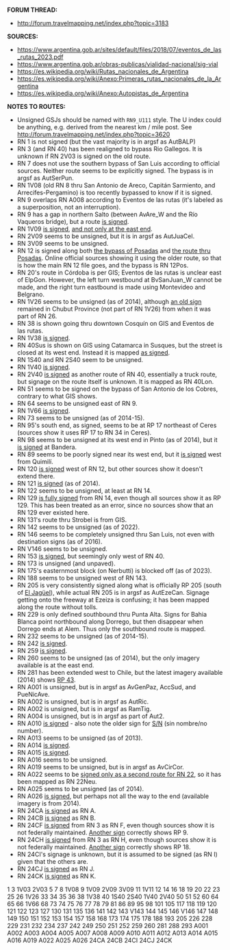 ﻿**FORUM THREAD:**
- http://forum.travelmapping.net/index.php?topic=3183


**SOURCES:**
- https://www.argentina.gob.ar/sites/default/files/2018/07/eventos_de_las_rutas_2023.pdf
- https://www.argentina.gob.ar/obras-publicas/vialidad-nacional/sig-vial
- https://es.wikipedia.org/wiki/Rutas_nacionales_de_Argentina
- https://es.wikipedia.org/wiki/Anexo:Primeras_rutas_nacionales_de_la_Argentina
- https://es.wikipedia.org/wiki/Anexo:Autopistas_de_Argentina


**NOTES TO ROUTES:**
- Unsigned GSJs should be named with `RN9_U111` style. The U index could be anything, e.g. derived from the nearest km / mile post. See http://forum.travelmapping.net/index.php?topic=3620
- RN 1 is not signed (but the vast majority is in argsf as AutBALP)
- RN 3 (and RN 40) has been realigned to bypass Rio Gallegos. It is unknown if RN 2V03 is signed on the old route.
- RN 7 does not use the southern bypass of San Luis according to official sources. Neither route seems to be explicitly signed. The bypass is in argsf as AutSerPun.
- RN 1V08 (old RN 8 thru San Antonio de Areco, Capitán Sarmiento, and Arrecifes-Pergamino) is too recently bypassed to know if it is signed.
- RN 9 overlaps RN A008 according to Eventos de las rutas (it's labeled as a superposition, not an interruption).
- RN 9 has a gap in northern Salto (between AvAre_W and the Río Vaqueros bridge), but a route [is signed](https://www.google.com/maps/@-24.7735826,-65.4148852,3a,38.6y,333.67h,93.37t/data=!3m6!1e1!3m4!1sHGudDziXOj7C-J2tJqH1Gg!2e0!7i16384!8i8192?entry=ttu).
- RN 1V09 [is signed](https://www.google.com/maps/@-32.9265087,-60.7235596,3a,15y,195.96h,96.25t/data=!3m6!1e1!3m4!1swjRlxtE2QjHmxeXTm03WLA!2e0!7i16384!8i8192?entry=ttu), [and not only at the east end](https://www.google.com/maps/@-32.7844692,-61.5446597,3a,15y,323.28h,83.43t/data=!3m6!1e1!3m4!1sa9o9yRtKAhfoxdfJx3-nHg!2e0!7i16384!8i8192?entry=ttu).
- RN 2V09 seems to be unsigned, but it is in argsf as AutJuaCel.
- RN 3V09 seems to be unsigned.
- RN 12 is signed along both [the bypass of Posadas](https://www.google.com/maps/@-27.448722,-56.0298176,3a,15.2y,148.81h,86.99t/data=!3m6!1e1!3m4!1s9V9grb9epX59Znexox2iGA!2e0!7i13312!8i6656?entry=ttu) and [the route thru Posadas](https://www.google.com/maps/@-27.4595809,-55.862663,3a,35.8y,17.33h,110.8t/data=!3m6!1e1!3m4!1s6tjEJzfJnJvotAZ8ljQLVg!2e0!7i16384!8i8192?entry=ttu). Online official sources showing it using the older route, so that is how the main RN 12 file goes, and the bypass is RN 12Pos.
- RN 20's route in Córdoba is per GIS; Eventos de las rutas is unclear east of ElpGon. However, the left turn westbound at BvSanJuan_W cannot be made, and the right turn eastbound is made using Montevideo and Belgrano.
- RN 1V26 seems to be unsigned (as of 2014), although [an old sign](https://www.google.com/maps/@-45.9337229,-69.9193133,3a,15y,128.16h,87.99t/data=!3m6!1e1!3m4!1sJzSkUKpH6DYx59pbOV00Jg!2e0!7i13312!8i6656?entry=ttu) remained in Chubut Province (not part of RN 1V26) from when it was part of RN 26.
- RN 38 is shown going thru downtown Cosquín on GIS and Eventos de las rutas.
- RN 1V38 [is signed](https://www.google.com/maps/@-27.3714294,-65.5650386,3a,17.1y,138.3h,105.74t/data=!3m6!1e1!3m4!1sc54ghIMfna99TCsEOYysSQ!2e0!7i16384!8i8192?entry=ttu).
- RN 40Sus is shown on GIS using Catamarca in Susques, but the street is closed at its west end. Instead it is mapped [as signed](https://www.google.com/maps/@-23.3993213,-66.3676129,3a,15y,27.24h,78.84t/data=!3m6!1e1!3m4!1sfdrgWA0Yk1Kq5SgqjqdS8g!2e0!7i16384!8i8192?entry=ttu).
- RN 1S40 and RN 2S40 seem to be unsigned.
- RN 1V40 [is signed](https://www.google.com/maps/@-24.2176037,-66.3203401,3a,16.7y,315.11h,85.34t/data=!3m6!1e1!3m4!1siowPiWD_giS60fded_4iaw!2e0!7i16384!8i8192?entry=ttu).
- RN 2V40 [is signed](https://www.google.com/maps/@-27.7190292,-67.1581034,3a,27.2y,55.94h,109.26t/data=!3m6!1e1!3m4!1s8xtwRUQSdjEoNFVaxHhBsA!2e0!7i16384!8i8192?entry=ttu) as another route of RN 40, essentially a truck route, but signage on the route itself is unknown. It is mapped as RN 40Lon.
- RN 51 seems to be signed on the bypass of San Antonio de los Cobres, contrary to what GIS shows.
- RN 64 seems to be unsigned east of RN 9.
- RN 1V66 [is signed](https://www.google.com/maps/@-24.4734316,-65.0382964,3a,15.2y,25.41h,89.41t/data=!3m6!1e1!3m4!1sd30ub7F9tkvA91bsgKjqUQ!2e0!7i16384!8i8192?entry=ttu).
- RN 73 seems to be unsigned (as of 2014-15).
- RN 95's south end, as signed, seems to be at RP 17 northeast of Ceres (sources show it uses RP 17 to RN 34 in Ceres).
- RN 98 seems to be unsigned at its west end in Pinto (as of 2014), but it [is signed](https://www.google.com/maps/@-28.8956185,-62.2676789,3a,28.8y,84.63h,107.03t/data=!3m6!1e1!3m4!1s6OEbKWbPeSZG6IUJxxjH2A!2e0!7i13312!8i6656?entry=ttu) at Bandera.
- RN 89 seems to be poorly signed near its west end, but it [is signed](https://www.google.com/maps/@-27.6570494,-62.4292388,3a,75y,250.83h,94.03t/data=!3m6!1e1!3m4!1syBe59wN5pzWYUJ_tlz19RQ!2e0!7i16384!8i8192?entry=ttu) west from Quimilí.
- RN 120 [is signed](https://www.google.com/maps/@-27.5850308,-56.6350629,3a,32.2y,268.84h,81.92t/data=!3m6!1e1!3m4!1s2aRrVadc-cPiupY3YqZP3A!2e0!7i16384!8i8192?entry=ttu) west of RN 12, but other sources show it doesn't extend there.
- RN 121 [is signed](https://www.google.com/maps/@-28.5738042,-56.0583919,3a,15.3y,156.54h,84.64t/data=!3m6!1e1!3m4!1sMffopIsL0cxvOnO3WZwJlA!2e0!7i13312!8i6656?entry=ttu) (as of 2014).
- RN 122 seems to be unsigned, at least at RN 14.
- RN 129 [is fully signed](https://www.google.com/maps/@-30.2742958,-57.9565668,3a,16.4y,338.09h,88.62t/data=!3m6!1e1!3m4!1sqIbfN_Dyamp9qQGaP66BHw!2e0!7i16384!8i8192?entry=ttu) from RN 14, even though all sources show it as RP 129. This has been treated as an error, since no sources show that an RN 129 ever existed here.
- RN 131's route thru Strobel is from GIS.
- RN 142 seems to be unsigned (as of 2022).
- RN 146 seems to be completely unsigned thru San Luis, not even with destination signs (as of 2016).
- RN V146 seems to be unsigned.
- RN 153 [is signed](https://www.google.com/maps/@-31.9848216,-68.6930735,3a,15y,15.08h,82.58t/data=!3m6!1e1!3m4!1s0ribq4Z_QVICb7qDW4MCyg!2e0!7i16384!8i8192?entry=ttu), but seemingly only west of RN 40.
- RN 173 is unsigned (and unpaved).
- RN 175's easternmost block (on Nerbutti) is blocked off (as of 2023).
- RN 188 seems to be unsigned west of RN 143.
- RN 205 is very consistently signed along what is officially RP 205 (south of [El Jagüel](https://www.google.com/maps/@-34.8326312,-58.4957098,3a,15y,68.34h,102t/data=!3m6!1e1!3m4!1s9sRL9jBXHKHgE22u_u6EJA!2e0!7i16384!8i8192?entry=ttu)), while actual RN 205 is in argsf as AutEzeCan. Signage getting onto the freeway at Ezeiza is confusing; it has been mapped along the route without tolls.
- RN 229 is only defined southbound thru Punta Alta. Signs for Bahia Blanca point northbound along Dorrego, but then disappear when Dorrego ends at Alem. Thus only the southbound route is mapped.
- RN 232 seems to be unsigned (as of 2014-15).
- RN 242 [is signed](https://www.google.com/maps/@-38.5060229,-70.4672872,3a,39.4y,313.12h,80.19t/data=!3m6!1e1!3m4!1si7tl4_2HukX27YrZSLbnUA!2e0!7i13312!8i6656?entry=ttu).
- RN 259 [is signed](https://radio3cadenapatagonia.com.ar/en-pocas-semanas-habra-novedades-sobre-la-pavimentacion-de-la-ruta-259/).
- RN 260 seems to be unsigned (as of 2014), but the only imagery available is at the east end.
- RN 281 has been extended west to Chile, but the latest imagery available (2014) shows [RP 43](https://www.google.com/maps/@-47.0133625,-67.2598466,3a,44.3y,283.35h,86.5t/data=!3m6!1e1!3m4!1shxqOmyhWyFk2rlgJ2XJVxw!2e0!7i13312!8i6656?entry=ttu).
- RN A001 is unsigned, but is in argsf as AvGenPaz, AccSud, and PueNicAve.
- RN A002 is unsigned, but is in argsf as AutRic.
- RN A002 is unsigned, but is in argsf as RamTig.
- RN A004 is unsigned, but is in argsf as part of Aut2.
- RN A010 [is signed](https://www.google.com/maps/@-42.7402428,-65.0402514,3a,15y,222.38h,81.25t/data=!3m6!1e1!3m4!1sTdSJjwcRVEslE_L6yhXQ_w!2e0!7i13312!8i6656?entry=ttu) - also note the older sign for [S/N](https://www.google.com/maps/@-42.7405371,-65.040196,3a,15y,229.02h,80.18t/data=!3m6!1e1!3m4!1s5RlMASrJTC7peaH2OLRO3w!2e0!7i13312!8i6656?entry=ttu) (sin nombre/no number).
- RN A013 seems to be unsigned (as of 2013).
- RN A014 [is signed](https://www.google.com/maps/@-31.5505221,-68.5005258,3a,17.1y,296.94h,103.22t/data=!3m6!1e1!3m4!1sJtXsS-3d8-Qv9Wn61orvvA!2e0!7i16384!8i8192?entry=ttu).
- RN A015 [is signed](https://www.google.com/maps/@-31.2848541,-58.077599,3a,31.5y,64.15h,84.37t/data=!3m6!1e1!3m4!1s8WQbdQdHfRW2cr2_fXMDng!2e0!7i16384!8i8192?entry=ttu).
- RN A016 seems to be unsigned.
- RN A019 seems to be unsigned, but is in argsf as AvCirCor.
- RN A022 seems to be [signed only as a second route for RN 22](https://youtu.be/8gzlCpMIhiY?t=1025), so it has been mapped as RN 22Neu.
- RN A025 seems to be unsigned (as of 2014).
- RN A026 [is signed](https://www.google.com/maps/@-40.7133845,-65.0031998,3a,15y,111.97h,84.98t/data=!3m6!1e1!3m4!1s0MpU3xQP1cjCCQyL1beEtA!2e0!7i13312!8i6656?entry=ttu), but perhaps not all the way to the end (available imagery is from 2014).
- RN 24CA [is signed](https://www.google.com/maps/@-54.2313883,-67.2065627,3a,31.8y,231.82h,79.36t/data=!3m6!1e1!3m4!1s3xUwpKRt5hhrIUaXCGpHqg!2e0!7i13312!8i6656?entry=ttu) as RN A.
- RN 24CB [is signed](https://www.google.com/maps/@-53.8538716,-67.7566283,3a,15y,334.25h,83.98t/data=!3m6!1e1!3m4!1soEQpmAtRoEjhncm6UfBLZQ!2e0!7i13312!8i6656?entry=ttu) as RN B.
- RN 24CF [is signed](https://www.google.com/maps/@-53.8689748,-67.6908394,3a,33.1y,168.53h,80.25t/data=!3m6!1e1!3m4!1sGGwq91xrDwcUdHPs_xxuoQ!2e0!7i13312!8i6656?entry=ttu) from RN 3 as RN F, even though sources show it is not federally maintained. [Another sign](https://www.google.com/maps/@-54.3386843,-67.8584494,3a,15.6y,327.78h,88.15t/data=!3m6!1e1!3m4!1sdbpxdM77Gm2xUvDSD6yucg!2e0!7i13312!8i6656?entry=ttu) correctly shows RP 9.
- RN 24CH [is signed](https://www.google.com/maps/@-54.3560024,-67.2512376,3a,15y,210.79h,85.03t/data=!3m6!1e1!3m4!1sUsa_ENhuFW4-tovEg0EcmQ!2e0!7i13312!8i6656?entry=ttu) from RN 3 as RN H, even though sources show it is not federally maintained. [Another sign](https://www.google.com/maps/@-54.3394371,-67.8566238,3a,15y,129.59h,88.91t/data=!3m6!1e1!3m4!1siHtZph3olB3NVXAB-4Nduw!2e0!7i13312!8i6656?entry=ttu) correctly shows RP 18.
- RN 24CI's signage is unknown, but it is assumed to be signed (as RN I) given that the others are.
- RN 24CJ [is signed](https://www.google.com/maps/@-54.7406811,-67.8312442,3a,32.5y,153.08h,79.46t/data=!3m6!1e1!3m4!1sW5kD7okd-rt2W5A_lccqwg!2e0!7i13312!8i6656?entry=ttu) as RN J.
- RN 24CK [is signed](https://www.google.com/maps/@-54.853647,-67.5029626,3a,15y,289.52h,85.31t/data=!3m6!1e1!3m4!1suMUUW8_7HAI8CXM7HXTX0g!2e0!7i13312!8i6656?entry=ttu) as RN K.

1 3 1V03 2V03 5 7 8 1V08 9 1V09 2V09 3V09 11 1V11 12 14 16 18 19 20 22 23 25 26 1V26 33 34 35 36 38 1V38 40 1S40 2S40 1V40 2V40 50 51 52 60 64 65 66 1V66 68 73 74 75 76 77 78 79 81 86 89 95 98
101 105 117 118 119 120 121 122 123 127 130 131 135 136 141 142 143 V143 144 145 146 V146 147 148 149 150 151 152 153 154 157 158 168 173 174 175 178 188 193
205 226 228 229 231 232 234 237 242 249 250 251 252 259 260 281 288 293
A001 A002 A003 A004 A005 A007 A008 A009 A010 A011 A012 A013 A014 A015 A016 A019 A022 A025 A026
24CA 24CB 24CI 24CJ 24CK
